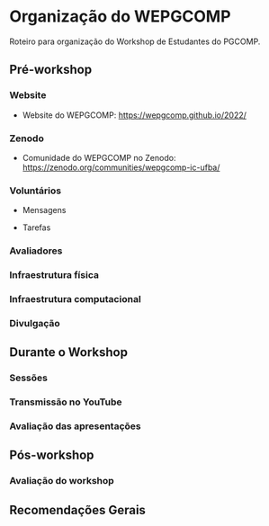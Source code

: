 # Organização do WEPGCOMP

Roteiro para organização do Workshop de Estudantes do PGCOMP.


## Pré-workshop

### Website

+ Website do WEPGCOMP: https://wepgcomp.github.io/2022/

### Zenodo

+ Comunidade do WEPGCOMP no Zenodo: https://zenodo.org/communities/wepgcomp-ic-ufba/

### Voluntários

+ Mensagens

+ Tarefas


### Avaliadores

### Infraestrutura física

### Infraestrutura computacional

### Divulgação


## Durante o Workshop

### Sessões

### Transmissão no YouTube

### Avaliação das apresentações


## Pós-workshop

### Avaliação do workshop


## Recomendações Gerais




